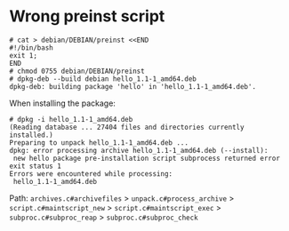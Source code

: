# Wrong preinst script

```
# cat > debian/DEBIAN/preinst <<END
#!/bin/bash
exit 1;
END
# chmod 0755 debian/DEBIAN/preinst
# dpkg-deb --build debian hello_1.1-1_amd64.deb
dpkg-deb: building package 'hello' in 'hello_1.1-1_amd64.deb'.
```

When installing the package:

```
# dpkg -i hello_1.1-1_amd64.deb
(Reading database ... 27404 files and directories currently installed.)
Preparing to unpack hello_1.1-1_amd64.deb ...
dpkg: error processing archive hello_1.1-1_amd64.deb (--install):
 new hello package pre-installation script subprocess returned error exit status 1
Errors were encountered while processing:
 hello_1.1-1_amd64.deb
```

Path: `archives.c#archivefiles` > `unpack.c#process_archive` > `script.c#maintscript_new` > `script.c#maintscript_exec` > `subproc.c#subproc_reap` > `subproc.c#subproc_check`
